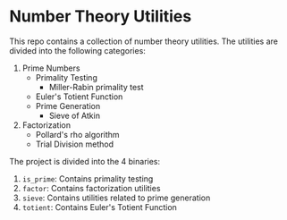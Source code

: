 # Number Theory Utilities

This repo contains a collection of number theory utilities. The utilities are divided into the following categories:

1. Prime Numbers
    * Primality Testing
      * Miller-Rabin primality test
    * Euler's Totient Function
    * Prime Generation
      * Sieve of Atkin
2. Factorization
    * Pollard's rho algorithm
    * Trial Division method

The project is divided into the 4 binaries:

1. `is_prime`: Contains primality testing
2. `factor`: Contains factorization utilities
3. `sieve`: Contains utilities related to prime generation
4. `totient`: Contains Euler's Totient Function
